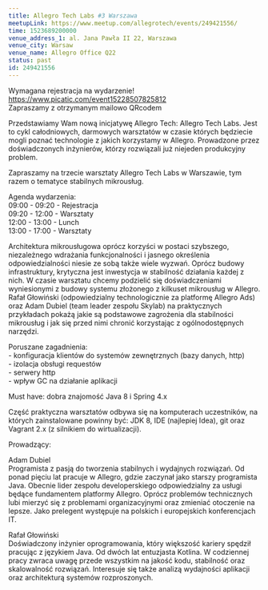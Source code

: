 ```yaml
---
title: Allegro Tech Labs #3 Warszawa
meetupLink: https://www.meetup.com/allegrotech/events/249421556/
time: 1523689200000
venue_address_1: al. Jana Pawła II 22, Warszawa
venue_city: Warsaw
venue_name: Allegro Office Q22
status: past
id: 249421556
---
```


<p>Wymagana rejestracja na wydarzenie!
  <br/>
  <a href="https://www.picatic.com/event15228507825812" class="linkified">https://www.picatic.com/event15228507825812</a>
  <br/>Zapraszamy z otrzymanym mailowo QRcodem</p>
<p>Przedstawiamy Wam nową inicjatywę Allegro Tech: Allegro Tech Labs. Jest to cykl całodniowych, darmowych warsztatów w czasie których będziecie mogli poznać technologie z jakich korzystamy w Allegro. Prowadzone przez doświadczonych inżynierów, którzy rozwiązali
  już niejeden produkcyjny problem.</p>
<p>Zapraszamy na trzecie warsztaty Allegro Tech Labs w Warszawie, tym razem o tematyce stabilnych mikrousług.</p>
<p>Agenda wydarzenia:
  <br/>09:00 - 09:20 - Rejestracja
  <br/>09:20 - 12:00 - Warsztaty
  <br/>12:00 - 13:00 - Lunch
  <br/>13:00 - 17:00 - Warsztaty</p>
<p>Architektura mikrousługowa oprócz korzyści w postaci szybszego, niezależnego wdrażania funkcjonalności i jasnego określenia odpowiedzialności niesie ze sobą także wiele wyzwań. Oprócz budowy infrastruktury, krytyczna jest inwestycja w stabilność działania
  każdej z nich. W czasie warsztatu chcemy podzielić się doświadczeniami wyniesionymi z budowy systemu złożonego z kilkuset mikrousług w Allegro. Rafał Głowiński (odpowiedzialny technologicznie za platformę Allegro Ads) oraz Adam Dubiel (team leader zespołu
  Skylab) na praktycznych przykładach pokażą jakie są podstawowe zagrożenia dla stabilności mikrousług i jak się przed nimi chronić korzystając z ogólnodostępnych narzędzi.</p>
<p>Poruszane zagadnienia:
  <br/>- konfiguracja klientów do systemów zewnętrznych (bazy danych, http)
  <br/>- izolacja obsługi requestów
  <br/>- serwery http
  <br/>- wpływ GC na działanie aplikacji</p>
<p>Must have: dobra znajomość Java 8 i Spring 4.x</p>
<p>Część praktyczna warsztatów odbywa się na komputerach uczestników, na których zainstalowane powinny być: JDK 8, IDE (najlepiej Idea), git oraz Vagrant 2.x (z silnikiem do wirtualizacji).</p>
<p>Prowadzący:</p>
<p>Adam Dubiel
  <br/>Programista z pasją do tworzenia stabilnych i wydajnych rozwiązań. Od ponad pięciu lat pracuje w Allegro, gdzie zaczynał jako starszy programista Java. Obecnie lider zespołu developerskiego odpowiedzialny za usługi będące fundamentem platformy Allegro.
  Oprócz problemów technicznych lubi mierzyć się z problemami organizacyjnymi oraz zmieniać otoczenie na lepsze. Jako prelegent występuje na polskich i europejskich konferencjach IT.</p>
<p>Rafał Głowiński
  <br/>Doświadczony inżynier oprogramowania, który większość kariery spędził pracując z językiem Java. Od dwóch lat entuzjasta Kotlina. W codziennej pracy zwraca uwagę przede wszystkim na jakość kodu, stabilność oraz skalowalność rozwiązań. Interesuje się
  także analizą wydajności aplikacji oraz architekturą systemów rozproszonych.</p>
